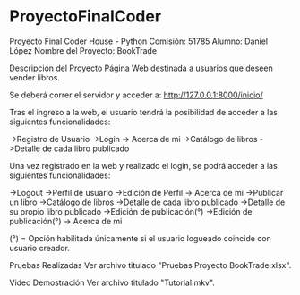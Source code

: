 # ProyectoFinalCoder

Proyecto Final Coder House - Python Comisión: 51785 Alumno: Daniel López Nombre del Proyecto: BookTrade

Descripción del Proyecto Página Web destinada a usuarios que deseen vender libros.

Se deberá correr el servidor y acceder a: http://127.0.0.1:8000/inicio/

Tras el ingreso a la web, el usuario tendrá la posibilidad de acceder a las siguientes funcionalidades:

->Registro de Usuario ->Login -> Acerca de mi ->Catálogo de libros ->Detalle de cada libro publicado

Una vez registrado en la web y realizado el login, se podrá acceder a las siguientes funcionalidades:

->Logout ->Perfil de usuario ->Edición de Perfil -> Acerca de mi ->Publicar un libro ->Catálogo de libros ->Detalle de cada libro publicado ->Detalle de su propio libro publicado ->Edición de publicación(°) ->Edición de publicación(°) -> Acerca de mi

(°) = Opción habilitada únicamente si el usuario logueado coincide con usuario creador.

Pruebas Realizadas Ver archivo titulado "Pruebas Proyecto BookTrade.xlsx".

Video Demostración Ver archivo titulado "Tutorial.mkv".
